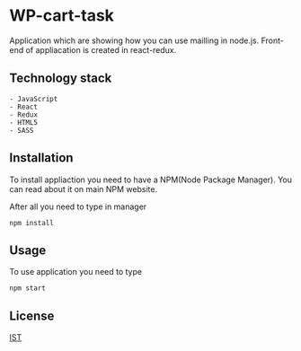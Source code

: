﻿# WP-cart-task

Application which are showing how you can use mailling in node.js.
Front-end of appliacation is created in react-redux.

## Technology stack
    - JavaScript
    - React
    - Redux
    - HTML5
    - SASS

## Installation
To install appliaction you need to have a NPM(Node Package Manager). You can read about it on main NPM website.

After all you need to type in manager

```GIT
npm install
```

## Usage
To use application you need to type

```GIT
npm start
```

## License
[IST](https://choosealicense.com/licenses/ist/)